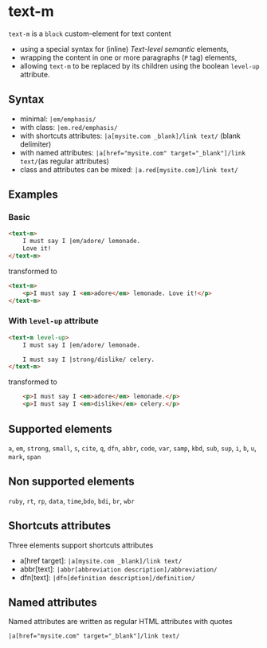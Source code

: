 # text-m

`text-m` is a `block` custom-element for text content
- using a special syntax for (inline) *Text-level semantic* elements,
- wrapping the content in one or more paragraphs (`P` tag) elements,
- allowing `text-m` to be replaced by its children using the boolean `level-up` attribute.

## Syntax

- minimal: `|em/emphasis/`
- with class: `|em.red/emphasis/`
- with shortcuts attributes: `|a[mysite.com _blank]/link text/` (blank delimiter)
- with named attributes: `|a[href="mysite.com" target="_blank"]/link text/`(as regular attributes)
- class and attributes can be mixed: `|a.red[mysite.com]/link text/` 

## Examples

### Basic
```html
<text-m>
    I must say I |em/adore/ lemonade.
    Love it!
</text-m>
```
transformed to
```html
<text-m>
    <p>I must say I <em>adore</em> lemonade. Love it!</p>
</text-m>
```
### With `level-up` attribute
```html
<text-m level-up>
    I must say I |em/adore/ lemonade.

    I must say I |strong/dislike/ celery.
</text-m>
```
transformed to
```html
    <p>I must say I <em>adore</em> lemonade.</p>
    <p>I must say I <em>dislike</em> celery.</p>
```

## Supported elements

`a`, `em`, `strong`, `small`, `s`, `cite`, `q`, `dfn`, `abbr`, `code`, `var`, `samp`, `kbd`, `sub`, `sup`, `i`, `b`, `u`, `mark`, `span`

## Non supported elements

`ruby`, `rt`, `rp`, `data`, `time`,`bdo`, `bdi`, `br`, `wbr`

## Shortcuts attributes
Three elements support shortcuts attributes
- a[href target]: `|a[mysite.com _blank]/link text/`
- abbr[text]: `|abbr[abbreviation description]/abbreviation/`
- dfn[text]: `|dfn[definition description]/definition/`

## Named attributes

Named attributes are written as regular HTML attributes with quotes

`|a[href="mysite.com" target="_blank"]/link text/`








